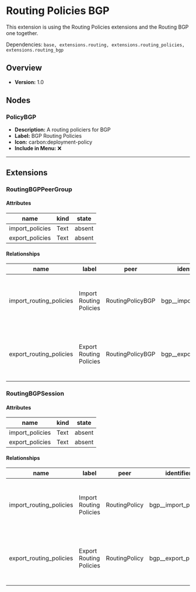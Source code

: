 # Routing Policies BGP

This extension is using the Routing Policies extensions and the Routing BGP one together.


Dependencies: `base, extensions.routing, extensions.routing_policies, extensions.routing_bgp`
## Overview
- **Version:** 1.0
## Nodes
### **PolicyBGP**
- **Description:** A routing policiers for BGP
- **Label:** BGP Routing Policies
- **Icon:** carbon:deployment-policy
- **Include in Menu:** ❌
---
## Extensions
### RoutingBGPPeerGroup
#### Attributes
| name | kind | state |
| ---- | ---- | ----- |
| import_policies | Text | absent |
| export_policies | Text | absent |

#### Relationships
| name | label | peer | identifier | description | kind | cardinality |
| ---- | ----- | ---- | ---------- | ----------- | ---- | ----------- |
| import_routing_policies | Import Routing Policies | RoutingPolicyBGP | bgp__import_policies | The routing-policies used by this instance for import. | Generic | many |
| export_routing_policies | Export Routing Policies | RoutingPolicyBGP | bgp__export_policies | The routing-policies used by this instance for export. | Generic | many |

### RoutingBGPSession
#### Attributes
| name | kind | state |
| ---- | ---- | ----- |
| import_policies | Text | absent |
| export_policies | Text | absent |

#### Relationships
| name | label | peer | identifier | description | kind | cardinality |
| ---- | ----- | ---- | ---------- | ----------- | ---- | ----------- |
| import_routing_policies | Import Routing Policies | RoutingPolicy | bgp__import_policies | The routing-policies used by this instance for import. | Generic | many |
| export_routing_policies | Export Routing Policies | RoutingPolicy | bgp__export_policies | The routing-policies used by this instance for export. | Generic | many |
